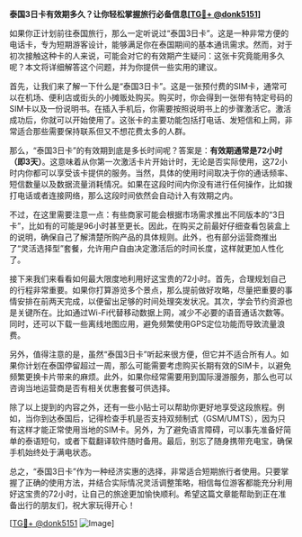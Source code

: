 **泰国3日卡有效期多久？让你轻松掌握旅行必备信息[[TG💪+ @donk5151](https://t.me/s/donk5151)]**

如果你正计划前往泰国旅行，那么一定听说过“泰国3日卡”。这是一种非常方便的电话卡，专为短期游客设计，能够满足你在泰国期间的基本通讯需求。然而，对于初次接触这种卡的人来说，可能会对它的有效期产生疑问：这张卡究竟能用多久呢？本文将详细解答这个问题，并为你提供一些实用的建议。

首先，让我们来了解一下什么是“泰国3日卡”。这是一张预付费的SIM卡，通常可以在机场、便利店或街头的小摊贩处购买。购买时，你会得到一张带有特定号码的SIM卡以及一份说明书。在插入手机后，你需要按照说明书上的步骤激活它。激活成功后，你就可以开始使用了。这张卡的主要功能包括打电话、发短信和上网，非常适合那些需要保持联系但又不想花费太多的人群。

那么，“泰国3日卡”的有效期到底是多长时间呢？答案是：**有效期通常是72小时（即3天）**。这意味着从你第一次激活卡片开始计时，无论是否实际使用，这72小时内你都可以享受该卡提供的服务。当然，具体的使用时间取决于你的通话频率、短信数量以及数据流量消耗情况。如果在这段时间内你没有进行任何操作，比如拨打电话或者连接网络，那么这段时间依然会自动计入有效期之内。

不过，在这里需要注意一点：有些商家可能会根据市场需求推出不同版本的“3日卡”，比如有的可能是96小时甚至更长。因此，在购买之前最好仔细查看包装盒上的说明，确保自己了解清楚所购产品的具体规则。此外，也有部分运营商推出了“灵活选择型”套餐，允许用户自由决定激活后的时间长度，这样就更加人性化了。

接下来我们来看看如何最大限度地利用好这宝贵的72小时。首先，合理规划自己的行程非常重要。如果你打算游览多个景点，那么提前做好攻略，尽量把重要的事情安排在前两天完成，以便留出足够的时间处理突发状况。其次，学会节约资源也是关键所在。比如通过Wi-Fi代替移动数据上网，减少不必要的语音通话次数等。同时，还可以下载一些离线地图应用，避免频繁使用GPS定位功能而导致流量浪费。

另外，值得注意的是，虽然“泰国3日卡”听起来很方便，但它并不适合所有人。如果你计划在泰国停留超过一周，那么可能需要考虑购买长期有效的SIM卡，以避免频繁更换卡片带来的麻烦。此外，如果你经常需要用到国际漫游服务，那么也可以咨询当地运营商是否有相关优惠套餐可供选择。

除了以上提到的内容之外，还有一些小贴士可以帮助你更好地享受这段旅程。例如，当你到达泰国后，记得检查手机是否支持双频制式（GSM/UMTS），因为只有这样才能正常使用当地的SIM卡。另外，为了避免语言障碍，可以事先准备好简单的泰语短句，或者下载翻译软件随时备用。最后，别忘了随身携带充电宝，确保手机始终处于满电状态。

总之，“泰国3日卡”作为一种经济实惠的选择，非常适合短期旅行者使用。只要掌握了正确的使用方法，并结合实际情况灵活调整策略，相信每位游客都能充分利用好这宝贵的72小时，让自己的旅途更加愉快顺利。希望这篇文章能帮助到正在准备出行的朋友们，祝大家玩得开心！

[[TG💪+ @donk5151](https://t.me/s/donk5151) ![Image](https://i.postimg.cc/rwNCRYN7/Snipaste-2025-04-30-17-27-05.png)]